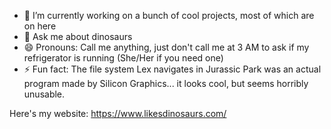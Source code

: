 - 🔭 I’m currently working on a bunch of cool projects, most of which are on here
- 💬 Ask me about dinosaurs
- 😄 Pronouns: Call me anything, just don't call me at 3 AM to ask if my refrigerator is running (She/Her if you need one)
- ⚡ Fun fact: The file system Lex navigates in Jurassic Park was an actual program made by Silicon Graphics... it looks cool, but seems horribly unusable.

Here's my website: https://www.likesdinosaurs.com/
